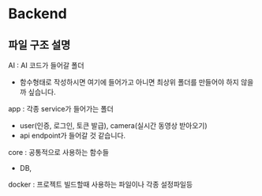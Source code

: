 # Backend


## 파일 구조 설명

AI : AI 코드가 들어갈 폴더
- 함수형태로 작성하시면 여기에 들어가고 아니면 최상위 폴더를 만들어야 하지 않을까 싶습니다.

app : 각종 service가 들어가는 폴더
- user(인증, 로그인, 토큰 발급), camera(실시간 동영상 받아오기)
- api endpoint가 들어갈 것 같습니다.

core : 공통적으로 사용하는 함수들
- DB, 

docker : 프로젝트 빌드할때 사용하는 파일이나 각종 설정파일등 
